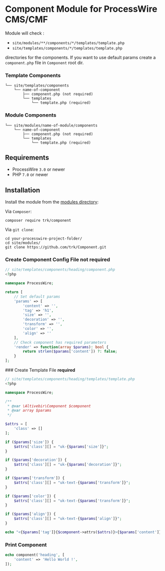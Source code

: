 # Component Module for ProcessWire CMS/CMF



Module will check :

- `site/modules/**/components/*/templates/template.php`
- `site/templates/components/*/templates/template.php`

directories for the components. If you want to use default params create a `component.php` file in `Component` root dir.

### Template Components

```
└── site/templates/components
    └── name-of-component
        ├── component.php (not required)
        └── templates
            └── template.php (required)
```

### Module Components

```
└── site/modules/name-of-module/components
    └── name-of-component
        ├── component.php (not required)
        └── templates
            └── template.php (required)
````

## Requirements

* ProcessWire `3.0` or newer
* PHP `7.0` or newer

## Installation

Install the module from the [modules directory](https://modules.processwire.com/modules/component/):

Via `Composer`:

```
composer require trk/component
```

Via `git clone`:

```
cd your-processwire-project-folder/
cd site/modules/
git clone https://github.com/trk/Component.git
```

### Create Component Config File **not required**

```php
// site/templates/components/heading/component.php
<?php

namespace ProcessWire;

return [
    // Set default params
    'params' => [
        'content' => '',
        'tag' => 'h1',
        'size' => '',
        'decoration' => '',
        'transform' => '',
        'color' => '',
        'align' => ''
    ],
    // Check component has required parameters
    'render' => function(array $params): bool {
        return strlen($params['content']) ?: false;
    }
];
```

### Create Template File **required**

```php
// site/templates/components/heading/templates/template.php
<?php

namespace ProcessWire;

/**
 * @var \Altivebir\Component $component
 * @var array $params
 */

$attrs = [
    'class' => []
];

if ($params['size']) {
    $attrs['class'][] = "uk-{$params['size']}";
}

if ($params['decoration']) {
    $attrs['class'][] = "uk-{$params['decoration']}";
}

if ($params['transform']) {
    $attrs['class'][] = "uk-text-{$params['transform']}";
}

if ($params['color']) {
    $attrs['class'][] = "uk-text-{$params['transform']}";
}

if ($params['align']) {
    $attrs['class'][] = "uk-text-{$params['align']}";
}

echo "<{$params['tag']}{$component->attrs($attrs)}>{$params['content']}</{$params['tag']}>";

```

### Print Component

```php
echo component('heading', [
    'content' => 'Hello World !',
]);
```